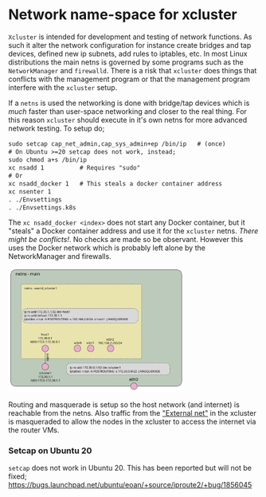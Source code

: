 # Network name-space for xcluster

`Xcluster` is intended for development and testing of network
functions. As such it alter the network configuration for instance
create bridges and tap devices, defined new ip subnets, add rules to
iptables, etc. In most Linux distributions the main netns is governed
by some programs such as the `NetworkManager` and `firewalld`. There
is a risk that `xcluster` does things that conflicts with the
management program or that the management program interfere with the
`xcluster` setup.

If a `netns` is used the networking is done with bridge/tap devices
which is *much* faster than user-space networking and closer to the
real thing. For this reason `xcluster` should execute in it's own
netns for more advanced network testing. To setup do;

```
sudo setcap cap_net_admin,cap_sys_admin+ep /bin/ip   # (once)
# On Ubuntu >=20 setcap does not work, instead;
sudo chmod a+s /bin/ip
xc nsadd 1          # Requires "sudo"
# Or
xc nsadd_docker 1   # This steals a docker container address
xc nsenter 1
. ./Envsettings
. ./Envsettings.k8s
```

The `xc nsadd_docker <index>` does not start any Docker container, but
it "steals" a Docker container address and use it for the `xcluster`
netns. *There might be conflicts!*. No checks are made so be
observant. However this uses the Docker network which is probably left
alone by the NetworkManager and firewalls.

<img src="xcluster-netns.svg" alt="Figure of xcluster netns" width="70%" />

Routing and masquerade is setup so the host network (and internet) is
reachable from the netns. Also traffic from the ["External
net"](networking.md) in the xcluster is masqueraded to allow the nodes
in the xcluster to access the internet via the router VMs.

### Setcap on Ubuntu 20

`setcap` does not work in Ubuntu 20. This has been reported but will
not be fixed; https://bugs.launchpad.net/ubuntu/eoan/+source/iproute2/+bug/1856045

